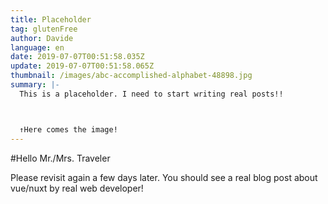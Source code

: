```yaml
---
title: Placeholder
tag: glutenFree
author: Davide
language: en
date: 2019-07-07T00:51:58.035Z
update: 2019-07-07T00:51:58.065Z
thumbnail: /images/abc-accomplished-alphabet-48898.jpg
summary: |-
  This is a placeholder. I need to start writing real posts!!



  ↑Here comes the image!
---
```


#Hello Mr./Mrs. Traveler

Please revisit again a few days later.
You should see a real blog post about vue/nuxt by real web developer!
